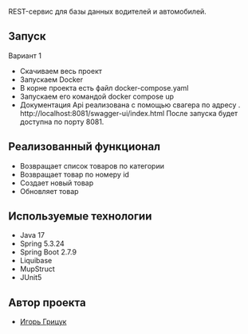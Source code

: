 REST-сервис для базы данных водителей и автомобилей.

## Запуск

Вариант 1

- Скачиваем весь проект
- Запускаем Docker
- В корне проекта есть файл docker-compose.yaml 
- Запускаем его командой docker compose up
- Документация Api реализована с помощью свагера по адресу . http://localhost:8081/swagger-ui/index.html
После запуска будет доступна по порту 8081.


## Реализованный функционал

-  Возвращает список товаров по категории
- Возвращает товар по номеру id
- Создает новый  товар
- Обновляет товар

## Используемые технологии

- Java 17
- Spring 5.3.24
- Spring Boot 2.7.9
- Liquibase
- MupStruct
- JUnit5

## Автор проекта

- <a  href="https://github.com/igr76/testAutoServise/tree/dev">Игорь Грицук</a> 
